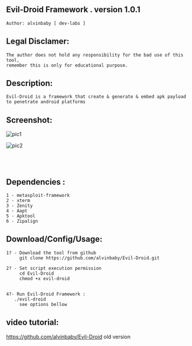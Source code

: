 ## Evil-Droid Framework . version 1.0.1
    Author: alvinbaby [ dev-labs ]

## Legal Disclamer:
    The author does not hold any responsibility for the bad use of this tool,
    remember this is only for educational purpose.

## Description:
    Evil-Droid is a framework that create & generate & embed apk payload to penetrate android platforms
 
## Screenshot:
![pic1](https://i.imgur.com/LczO636.png)

![pic2](https://i.imgur.com/mhXxb5Q.png)

<br /><br />

## Dependencies :
    1 - metasploit-framework
	2 - xterm
	3 - Zenity
	4 - Aapt
	5 - Apktool
	6 - Zipalign

## Download/Config/Usage:
    1? - Download the tool from github
         git clone https://github.com/alvinbaby/Evil-Droid.git

    2? - Set script execution permission
         cd Evil-Droid
         chmod +x evil-droid


    4?- Run Evil-Droid Framework :
       ./evil-droid
         see options bellow	   
      

## video tutorial: 
https://github.com/alvinbaby/Evil-Droid old version
